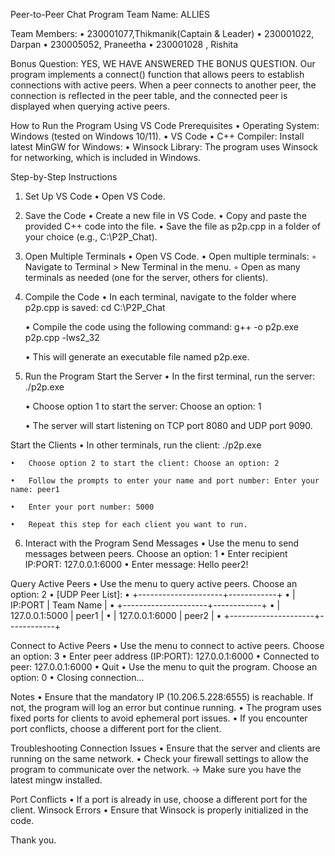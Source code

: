 Peer-to-Peer Chat Program
Team Name: ALLIES

Team Members:
	•	230001077,Thikmanik(Captain & Leader)
	•	230001022, Darpan
	•	230005052, Praneetha
	•	230001028 , Rishita

Bonus Question: YES, WE HAVE ANSWERED THE BONUS QUESTION. Our program implements a connect() function that allows peers to establish connections with active peers. When a peer connects to another peer, the connection is reflected in the peer table, and the connected peer is displayed when querying active peers.

How to Run the Program Using VS Code
Prerequisites
	•	Operating System: Windows (tested on Windows 10/11).
	•	VS Code
	•	C++ Compiler: Install latest MinGW for Windows:
	•	Winsock Library: The program uses Winsock for networking, which is included in Windows.

Step-by-Step Instructions
1. Set Up VS Code
	•	Open VS Code.

2. Save the Code
	•	Create a new file in VS Code.
	•	Copy and paste the provided C++ code into the file.
	•	Save the file as p2p.cpp in a folder of your choice (e.g., C:\P2P_Chat).


3. Open Multiple Terminals
	•	Open VS Code.
	•	Open multiple terminals:
	◦	Navigate to Terminal > New Terminal in the menu.
	◦	Open as many terminals as needed (one for the server, others for clients).

4. Compile the Code
	•	In each terminal, navigate to the folder where p2p.cpp is saved: cd C:\P2P_Chat

	•	Compile the code using the following command: g++ -o p2p.exe p2p.cpp -lws2_32

	•	This will generate an executable file named p2p.exe.

5. Run the Program
Start the Server
	•	In the first terminal, run the server: ./p2p.exe

	•	Choose option 1 to start the server: Choose an option: 1

	•	The server will start listening on TCP port 8080 and UDP port 9090.

Start the Clients
	•	In other terminals, run the client: ./p2p.exe

	•	Choose option 2 to start the client: Choose an option: 2

	•	Follow the prompts to enter your name and port number: Enter your name: peer1

	•	Enter your port number: 5000

	•	Repeat this step for each client you want to run.


6. Interact with the Program
Send Messages
  •	Use the menu to send messages between peers. Choose an option: 1
	•	Enter recipient IP:PORT: 127.0.0.1:6000
	•	Enter message: Hello peer2!


Query Active Peers
	•	Use the menu to query active peers. Choose an option: 2
	•	[UDP Peer List]:
	•	+---------------------+------------+
	•	|      IP:PORT       | Team Name  |
	•	+---------------------+------------+
	•	| 127.0.0.1:5000     | peer1      |
	•	| 127.0.0.1:6000     | peer2      |
	•	+---------------------+------------+
	

Connect to Active Peers
	•	Use the menu to connect to active peers. Choose an option: 3
	•	Enter peer address (IP:PORT): 127.0.0.1:6000
	•	Connected to peer: 127.0.0.1:6000
	•	Quit
	•	Use the menu to quit the program. Choose an option: 0
	•	Closing connection...


Notes
	•	Ensure that the mandatory IP (10.206.5.228:6555) is reachable. If not, the program will log an error but continue running.
	•	The program uses fixed ports for clients to avoid ephemeral port issues.
	•	If you encounter port conflicts, choose a different port for the client.

Troubleshooting
Connection Issues
	•	Ensure that the server and clients are running on the same network.
	•	Check your firewall settings to allow the program to communicate over the network.
-> Make sure you have the latest mingw installed.

Port Conflicts
	•	If a port is already in use, choose a different port for the client.
Winsock Errors
	•	Ensure that Winsock is properly initialized in the code.

Thank you.
